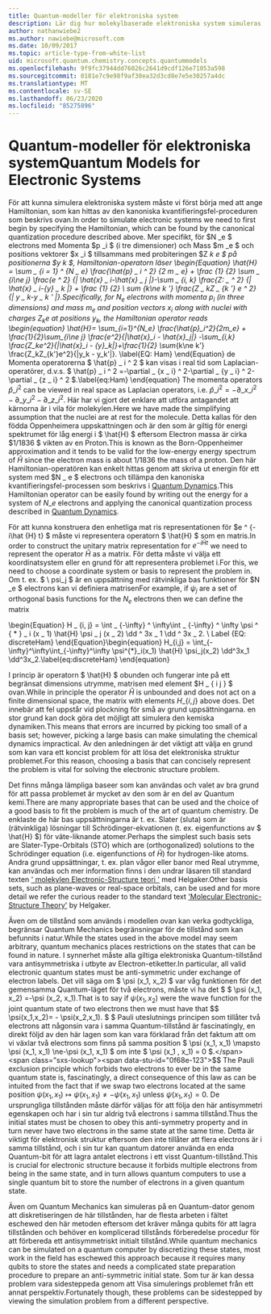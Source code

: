 ```yaml
---
title: Quantum-modeller för elektroniska system
description: Lär dig hur molekylbaserade elektroniska system simuleras med Quantum-modellering.
author: nathanwiebe2
ms.author: nawiebe@microsoft.com
ms.date: 10/09/2017
ms.topic: article-type-from-white-list
uid: microsoft.quantum.chemistry.concepts.quantummodels
ms.openlocfilehash: 9f9fc37944dd76026c2641d9cdf126e71053a598
ms.sourcegitcommit: 0181e7c9e98f9af30ea32d3cd8e7e5e30257a4dc
ms.translationtype: MT
ms.contentlocale: sv-SE
ms.lasthandoff: 06/23/2020
ms.locfileid: "85275896"
---
```

# <a name="quantum-models-for-electronic-systems"></a><span data-ttu-id="0f68e-103">Quantum-modeller för elektroniska system</span><span class="sxs-lookup"><span data-stu-id="0f68e-103">Quantum Models for Electronic Systems</span></span>

<span data-ttu-id="0f68e-104">För att kunna simulera elektroniska system måste vi först börja med att ange Hamiltonian, som kan hittas av den kanoniska kvantifieringsfel-proceduren som beskrivs ovan.</span><span class="sxs-lookup"><span data-stu-id="0f68e-104">In order to simulate electronic systems we need to first begin by specifying the Hamiltonian, which can be found by the canonical quantization procedure described above.</span></span>
<span data-ttu-id="0f68e-105">Mer specifikt, för $N _e $ electrons med Momenta $p _i $ (i tre dimensioner) och Mass $m _e $ och positions vektorer $x _i $ tillsammans med probiteringen $Z _k e $ på positionerna $y _k $, Hamiltonian-operatorn läser \begin{Equation} \hat{H} = \sum \_ {i = 1} ^ {N \_ e} \frac{\hat{p} \_ i ^ 2} {2 m \_ e} + \frac {1} {2} \sum \_ {i\ne j} \frac{e ^ 2} {| \hat{x} \_ i-\hat{x} \_ j |}-\sum \_ {i, k} \frac{Z: \_ ^ 2} {| \hat{x} \_ i-{y} \_ k |} + \frac {1} {2} \ sum_ {k\ne k '} \frac{Z \_ kZ \_ {k '} e ^ 2} {| y \_ k-y \_ k ' |}.</span><span class="sxs-lookup"><span data-stu-id="0f68e-105">Specifically, for $N_e$ electrons with momenta $p_i$ (in three dimensions) and mass $m_e$  and position vectors $x_i$ along with nuclei with charges $Z_k e$ at positions $y_k$, the Hamiltonian operator reads \begin{equation} \hat{H}= \sum\_{i=1}^{N\_e} \frac{\hat{p}\_i^2}{2m\_e} + \frac{1}{2}\sum\_{i\ne j} \frac{e^2}{|\hat{x}\_i - \hat{x}\_j|} -\sum\_{i,k} \frac{Z\_ke^2}{|\hat{x}\_i - {y}\_k|}+\frac{1}{2} \sum_{k\ne k'} \frac{Z\_kZ\_{k'}e^2}{|y\_k - y\_k'|}.</span></span> <span data-ttu-id="0f68e-106">\label{EQ: Ham} \end{Equation} de Momenta operatorerna $ \hat{p} \_ i ^ 2 $ kan visas i real tid som Laplacian-operatörer, d.v.s. $ \hat{p} \_ i ^ 2 =-\partial \_ {x \_ i} ^ 2-\partial \_ {y \_ i} ^ 2-\partial \_ {z \_ i} ^ 2 $.</span><span class="sxs-lookup"><span data-stu-id="0f68e-106">\label{eq:Ham} \end{equation} The momenta operators $\hat{p}\_i^2$ can be viewed in real space as Laplacian operators, i.e. $\hat{p}\_i^2 = -\partial\_{x\_i}^2 - \partial\_{y\_i}^2 - \partial\_{z\_i}^2$.</span></span>
<span data-ttu-id="0f68e-107">Här har vi gjort det enklare att utföra antagandet att kärnorna är i vila för molekylen.</span><span class="sxs-lookup"><span data-stu-id="0f68e-107">Here we have made the simplifying assumption that the nuclei are at rest for the molecule.</span></span>
<span data-ttu-id="0f68e-108">Detta kallas för den födda Oppenheimera uppskattningen och är den som är giltig för energi spektrumet för låg energi i $ \hat{H} $ eftersom Electron massa är cirka $1/1836 $ vikten av en Proton.</span><span class="sxs-lookup"><span data-stu-id="0f68e-108">This is known as the Born-Oppenheimer approximation and it tends to be valid for the low-energy energy spectrum of $\hat{H}$ since the electron mass is about $1/1836$ the mass of a proton.</span></span>
<span data-ttu-id="0f68e-109">Den här Hamiltonian-operatören kan enkelt hittas genom att skriva ut energin för ett system med $N \_ e $ electrons och tillämpa den kanoniska kvantifieringsfel-processen som beskrivs i [Quantum Dynamics](xref:microsoft.quantum.chemistry.concepts.quantumdynamics).</span><span class="sxs-lookup"><span data-stu-id="0f68e-109">This Hamiltonian operator can be easily found by writing out the energy for a system of $N\_e$ electrons and applying the canonical quantization process described in [Quantum Dynamics](xref:microsoft.quantum.chemistry.concepts.quantumdynamics).</span></span>

<span data-ttu-id="0f68e-110">För att kunna konstruera den enhetliga mat ris representationen för $e ^ {-i\hat {H} t} $ måste vi representera operatorn $ \hat{H} $ som en matris.</span><span class="sxs-lookup"><span data-stu-id="0f68e-110">In order to construct the unitary matrix representation for $e^{-i\hat{H} t}$ we need to represent the operator $\hat{H}$ as a matrix.</span></span>
<span data-ttu-id="0f68e-111">För detta måste vi välja ett koordinatsystem eller en grund för att representera problemet i.</span><span class="sxs-lookup"><span data-stu-id="0f68e-111">For this, we need to choose a coordinate system or basis to represent the problem in.</span></span>
<span data-ttu-id="0f68e-112">Om t. ex. $ \ psi_j $ är en uppsättning med rätvinkliga bas funktioner för $N _e $ electrons kan vi definiera matrisen</span><span class="sxs-lookup"><span data-stu-id="0f68e-112">For example, if $\psi_j$ are a set of orthogonal basis functions for the $N_e$ electrons then we can define the matrix</span></span>

<span data-ttu-id="0f68e-113">\begin{Equation} H \_ {i, j} = \int \_ {-\infty} ^ \infty\int \_ {-\infty} ^ \infty \psi ^ { \* } \_ i (x \_ 1) \hat{H} \psi \_ j (x \_ 2) \dd ^ 3x \_ 1 \dd ^ 3x \_ 2. \ Label {EQ: discreteHam} \end{Equation}</span><span class="sxs-lookup"><span data-stu-id="0f68e-113">\begin{equation} H\_{i,j} = \int\_{-\infty}^\infty\int\_{-\infty}^\infty \psi^{\*}\_i(x\_1) \hat{H} \psi\_j(x\_2) \dd^3x\_1 \dd^3x\_2.\label{eq:discreteHam} \end{equation}</span></span>

<span data-ttu-id="0f68e-114">I princip är operatorn $ \hat{H} $ obunden och fungerar inte på ett begränsat dimensions utrymme, matrisen med element $H \_ \{ i j \} $ ovan.</span><span class="sxs-lookup"><span data-stu-id="0f68e-114">While in principle the operator $\hat{H}$ is unbounded and does not act on a finite dimensional space, the matrix with elements $H\_\{i,j\}$ above does.</span></span>
<span data-ttu-id="0f68e-115">Det innebär att fel uppstår vid plockning för små av grund uppsättningarna. en stor grund kan dock göra det möjligt att simulera den kemiska dynamiken.</span><span class="sxs-lookup"><span data-stu-id="0f68e-115">This means that errors are incurred by picking too small of a basis set; however, picking a large basis can make simulating the chemical dynamics impractical.</span></span>
<span data-ttu-id="0f68e-116">Av den anledningen är det viktigt att välja en grund som kan vara ett koncist problem för att lösa det elektroniska struktur problemet.</span><span class="sxs-lookup"><span data-stu-id="0f68e-116">For this reason, choosing a basis that can concisely represent the problem is vital for solving the electronic structure problem.</span></span>

<span data-ttu-id="0f68e-117">Det finns många lämpliga baseer som kan användas och valet av bra grund för att passa problemet är mycket av den som är en del av Quantum kemi.</span><span class="sxs-lookup"><span data-stu-id="0f68e-117">There are many appropriate bases that can be used and the choice of a good basis to fit the problem is much of the art of quantum chemistry.</span></span>
<span data-ttu-id="0f68e-118">De enklaste de här bas uppsättningarna är t. ex. Slater (sluta) som är (rätvinkliga) lösningar till Schrödinger-ekvationen (t. ex. eigenfunctions av $ \hat{H} $) för väte-liknande atomer.</span><span class="sxs-lookup"><span data-stu-id="0f68e-118">Perhaps the simplest such basis sets are Slater-Type-Orbitals (STO) which are (orthogonalized) solutions to the Schrödinger equation (i.e. eigenfunctions of $\hat{H}$) for hydrogen-like atoms.</span></span>
<span data-ttu-id="0f68e-119">Andra grund uppsättningar, t. ex. plan vågor eller banor med Real utrymme, kan användas och mer information finns i den undrar läsaren till standard texten [' molekylen Electronic-Structure teori '](https://onlinelibrary.wiley.com/doi/book/10.1002/9781119019572) med Helgaker.</span><span class="sxs-lookup"><span data-stu-id="0f68e-119">Other basis sets, such as plane-waves or real-space orbitals, can be used and for more detail we refer the curious reader to the standard text ['Molecular Electronic-Structure Theory'](https://onlinelibrary.wiley.com/doi/book/10.1002/9781119019572) by Helgaker.</span></span>

<span data-ttu-id="0f68e-120">Även om de tillstånd som används i modellen ovan kan verka godtyckliga, begränsar Quantum Mechanics begränsningar för de tillstånd som kan befunnits i natur.</span><span class="sxs-lookup"><span data-stu-id="0f68e-120">While the states used in the above model may seem arbitrary, quantum mechanics places restrictions on the states that can be found in nature.</span></span>
<span data-ttu-id="0f68e-121">I synnerhet måste alla giltiga elektroniska Quantum-tillstånd vara antisymmetriska i utbyte av Electron-etiketter.</span><span class="sxs-lookup"><span data-stu-id="0f68e-121">In particular, all valid electronic quantum states must be anti-symmetric under exchange of electron labels.</span></span>
<span data-ttu-id="0f68e-122">Det vill säga om $ \psi (x_1, x_2) $ var våg funktionen för det gemensamma Quantum-läget för två electrons, måste vi ha det $ $ \psi (x_1, x_2) =-\psi (x_2, x_1).</span><span class="sxs-lookup"><span data-stu-id="0f68e-122">That is to say if $\psi(x_1,x_2)$ were the wave function for the joint quantum state of two electrons then we must have that $$ \psi(x_1,x_2)= - \psi(x_2,x_1).</span></span>
<span data-ttu-id="0f68e-123">$ $ Pauli uteslutnings principen som tillåter två electrons att någonsin vara i samma Quantum-tillstånd är fascinatingly, en direkt följd av den här lagen som kan vara förklarad från det faktum att om vi växlar två electrons som finns på samma position $ \psi (x_1, x_1) \mapsto \psi (x_1, x_1) \ne-\psi (x_1, x_1) $ om inte $ \psi (x_1 , x_1) = 0 $.</span><span class="sxs-lookup"><span data-stu-id="0f68e-123">$$ The Pauli exclusion principle which forbids two electrons to ever be in the same quantum state is, fascinatingly, a direct consequence of this law as can be intuited from the fact that if we swap two electrons located at the same position $\psi(x_1,x_1)\mapsto \psi(x_1,x_1) \ne -\psi(x_1,x_1)$ unless $\psi(x_1,x_1)=0$.</span></span>
<span data-ttu-id="0f68e-124">De ursprungliga tillstånden måste därför väljas för att följa den här antisymmetri egenskapen och har i sin tur aldrig två electrons i samma tillstånd.</span><span class="sxs-lookup"><span data-stu-id="0f68e-124">Thus the initial states must be chosen to obey this anti-symmetry property and in turn never have two electrons in the same state at the same time.</span></span>
<span data-ttu-id="0f68e-125">Detta är viktigt för elektronisk struktur eftersom den inte tillåter att flera electrons är i samma tillstånd, och i sin tur kan quantum datorer använda en enda Quantum-bit för att lagra antalet electrons i ett visst Quantum-tillstånd.</span><span class="sxs-lookup"><span data-stu-id="0f68e-125">This is crucial for electronic structure because it forbids multiple electrons from being in the same state, and in turn allows quantum computers to use a single quantum bit to store the number of electrons in a given quantum state.</span></span>

<span data-ttu-id="0f68e-126">Även om Quantum Mechanics kan simuleras på en Quantum-dator genom att diskretiseringen de här tillstånden, har de flesta arbeten i fältet eschewed den här metoden eftersom det kräver många qubits för att lagra tillstånden och behöver en komplicerad tillstånds förberedelse procedur för att förbereda ett antisymmetriskt initialt tillstånd.</span><span class="sxs-lookup"><span data-stu-id="0f68e-126">While quantum mechanics can be simulated on a quantum computer by discretizing these states, most work in the field has eschewed this approach because it requires many qubits to store the states and needs a complicated state preparation procedure to prepare an anti-symmetric initial state.</span></span>
<span data-ttu-id="0f68e-127">Som tur är kan dessa problem vara sidesteppeda genom att Visa simulerings problemet från ett annat perspektiv.</span><span class="sxs-lookup"><span data-stu-id="0f68e-127">Fortunately though, these problems can be sidestepped by viewing the simulation problem from a different perspective.</span></span>

